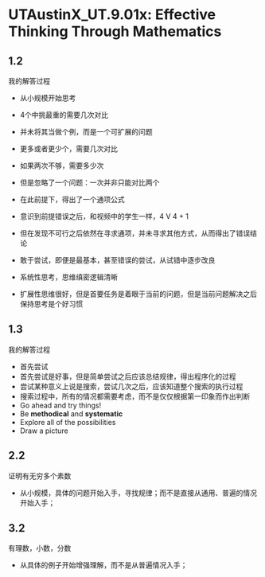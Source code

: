 # UTAustinX_UT.9.01x: Effective Thinking Through Mathematics

## 1.2 
我的解答过程

+  从小规模开始思考
  +  4个中挑最重的需要几次对比
+  并未将其当做个例，而是一个可扩展的问题
  +  更多或者更少个，需要几次对比
  +  如果两次不够，需要多少次
+  但是忽略了一个问题：一次并非只能对比两个
  +  在此前提下，得出了一个通项公式
+  意识到前提错误之后，和视频中的学生一样，4 V 4 + 1
  +  但在发现不可行之后依然在寻求通项，并未寻求其他方式，从而得出了错误结论


+  敢于尝试，即便是最基本，甚至错误的尝试，从试错中逐步改良
+  系统性思考，思维缜密逻辑清晰
+  扩展性思维很好，但是首要任务是着眼于当前的问题，但是当前问题解决之后保持思考是个好习惯

## 1.3
我的解答过程

+  首先尝试
+  首先尝试是好事，但是简单尝试之后应该总结规律，得出程序化的过程
+  尝试某种意义上说是搜索，尝试几次之后，应该知道整个搜索的执行过程
+  搜索过程中，所有的情况都需要考虑，而不是仅仅根据第一印象而作出判断
+  Go ahead and try things!
+  Be **methodical** and **systematic**
+  Explore all of the possibilities
+  Draw a picture

## 2.2
证明有无穷多个素数

+  从小规模，具体的问题开始入手，寻找规律；而不是直接从通用、普遍的情况开始入手；

## 3.2
有理数，小数，分数

+  从具体的例子开始增强理解，而不是从普遍情况入手；
